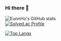 ### Hi there 👋

<!--
**taemin4u/taemin4u** is a ✨ _special_ ✨ repository because its `README.md` (this file) appears on your GitHub profile.

Here are some ideas to get you started:

- 🔭 I’m currently working on ...
- 🌱 I’m currently learning ...
- 👯 I’m looking to collaborate on ...
- 🤔 I’m looking for help with ...
- 💬 Ask me about ...
- 📫 How to reach me: ...
- 😄 Pronouns: ...
- ⚡ Fun fact: ...
-->

![EunnHo's GitHub stats](https://github-readme-stats.vercel.app/api?username=taemin4u&show_icons=true&theme=merko)
<br>
[![Solved.ac Profile](http://mazassumnida.wtf/api/v2/generate_badge?boj=taemin4u)](https://solved.ac/taemin4u/)

[![Top Langs](https://github-readme-stats.vercel.app/api/top-langs/?username=taemin4u&langs_count=4&layout=compact)]()
